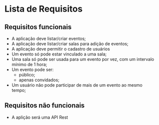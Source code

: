 # Lista de Requisitos

## Requisitos funcionais

- A aplicação deve listar/criar eventos;
- A aplicação deve listar/criar salas para adição de eventos;
- A aplicação deve permitir o cadastro de usuários
- Um evento só pode estar vinculado a uma sala;
- Uma sala só pode ser usada para um evento por vez, com um intervalo mínimo de 1 hora;
- Um evento pode ser:
  - público;
  - apenas convidados;
- Um usuário não pode participar de mais de um evento ao mesmo tempo;

## Requisitos não funcionais

- A aplição será uma API Rest

